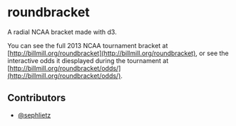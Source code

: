 roundbracket
============

A radial NCAA bracket made with d3.

You can see the full 2013 NCAA tournament bracket at
[http://billmill.org/roundbracket](http://billmill.org/roundbracket),
or see the interactive odds it diesplayed during the tournament
at [http://billmill.org/roundbracket/odds/](http://billmill.org/roundbracket/odds/).

## Contributors

* [@sephlietz](https://github.com/sephlietz)
